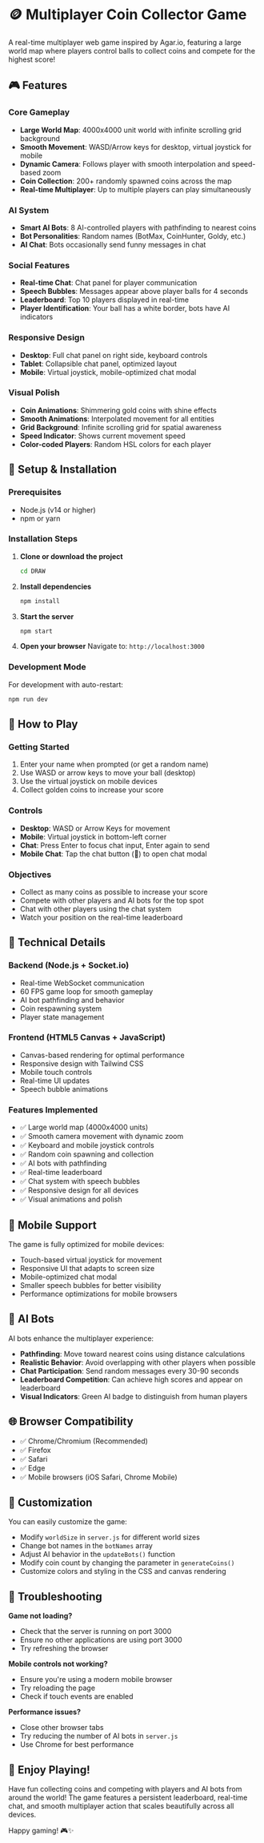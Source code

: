 # 🪙 Multiplayer Coin Collector Game

A real-time multiplayer web game inspired by Agar.io, featuring a large world map where players control balls to collect coins and compete for the highest score!

## 🎮 Features

### Core Gameplay
- **Large World Map**: 4000x4000 unit world with infinite scrolling grid background
- **Smooth Movement**: WASD/Arrow keys for desktop, virtual joystick for mobile
- **Dynamic Camera**: Follows player with smooth interpolation and speed-based zoom
- **Coin Collection**: 200+ randomly spawned coins across the map
- **Real-time Multiplayer**: Up to multiple players can play simultaneously

### AI System
- **Smart AI Bots**: 8 AI-controlled players with pathfinding to nearest coins
- **Bot Personalities**: Random names (BotMax, CoinHunter, Goldy, etc.)
- **AI Chat**: Bots occasionally send funny messages in chat

### Social Features
- **Real-time Chat**: Chat panel for player communication
- **Speech Bubbles**: Messages appear above player balls for 4 seconds
- **Leaderboard**: Top 10 players displayed in real-time
- **Player Identification**: Your ball has a white border, bots have AI indicators

### Responsive Design
- **Desktop**: Full chat panel on right side, keyboard controls
- **Tablet**: Collapsible chat panel, optimized layout
- **Mobile**: Virtual joystick, mobile-optimized chat modal

### Visual Polish
- **Coin Animations**: Shimmering gold coins with shine effects
- **Smooth Animations**: Interpolated movement for all entities
- **Grid Background**: Infinite scrolling grid for spatial awareness
- **Speed Indicator**: Shows current movement speed
- **Color-coded Players**: Random HSL colors for each player

## 🚀 Setup & Installation

### Prerequisites
- Node.js (v14 or higher)
- npm or yarn

### Installation Steps

1. **Clone or download the project**
   ```bash
   cd DRAW
   ```

2. **Install dependencies**
   ```bash
   npm install
   ```

3. **Start the server**
   ```bash
   npm start
   ```

4. **Open your browser**
   Navigate to: `http://localhost:3000`

### Development Mode
For development with auto-restart:
```bash
npm run dev
```

## 🎯 How to Play

### Getting Started
1. Enter your name when prompted (or get a random name)
2. Use WASD or arrow keys to move your ball (desktop)
3. Use the virtual joystick on mobile devices
4. Collect golden coins to increase your score

### Controls
- **Desktop**: WASD or Arrow Keys for movement
- **Mobile**: Virtual joystick in bottom-left corner
- **Chat**: Press Enter to focus chat input, Enter again to send
- **Mobile Chat**: Tap the chat button (💬) to open chat modal

### Objectives
- Collect as many coins as possible to increase your score
- Compete with other players and AI bots for the top spot
- Chat with other players using the chat system
- Watch your position on the real-time leaderboard

## 🔧 Technical Details

### Backend (Node.js + Socket.io)
- Real-time WebSocket communication
- 60 FPS game loop for smooth gameplay
- AI bot pathfinding and behavior
- Coin respawning system
- Player state management

### Frontend (HTML5 Canvas + JavaScript)
- Canvas-based rendering for optimal performance
- Responsive design with Tailwind CSS
- Mobile touch controls
- Real-time UI updates
- Speech bubble animations

### Features Implemented
- ✅ Large world map (4000x4000 units)
- ✅ Smooth camera movement with dynamic zoom
- ✅ Keyboard and mobile joystick controls
- ✅ Random coin spawning and collection
- ✅ AI bots with pathfinding
- ✅ Real-time leaderboard
- ✅ Chat system with speech bubbles
- ✅ Responsive design for all devices
- ✅ Visual animations and polish

## 📱 Mobile Support

The game is fully optimized for mobile devices:
- Touch-based virtual joystick for movement
- Responsive UI that adapts to screen size
- Mobile-optimized chat modal
- Smaller speech bubbles for better visibility
- Performance optimizations for mobile browsers

## 🤖 AI Bots

AI bots enhance the multiplayer experience:
- **Pathfinding**: Move toward nearest coins using distance calculations
- **Realistic Behavior**: Avoid overlapping with other players when possible
- **Chat Participation**: Send random messages every 30-90 seconds
- **Leaderboard Competition**: Can achieve high scores and appear on leaderboard
- **Visual Indicators**: Green AI badge to distinguish from human players

## 🌐 Browser Compatibility

- ✅ Chrome/Chromium (Recommended)
- ✅ Firefox
- ✅ Safari
- ✅ Edge
- ✅ Mobile browsers (iOS Safari, Chrome Mobile)

## 🎨 Customization

You can easily customize the game:
- Modify `worldSize` in `server.js` for different world sizes
- Change bot names in the `botNames` array
- Adjust AI behavior in the `updateBots()` function
- Modify coin count by changing the parameter in `generateCoins()`
- Customize colors and styling in the CSS and canvas rendering

## 🐛 Troubleshooting

**Game not loading?**
- Check that the server is running on port 3000
- Ensure no other applications are using port 3000
- Try refreshing the browser

**Mobile controls not working?**
- Ensure you're using a modern mobile browser
- Try reloading the page
- Check if touch events are enabled

**Performance issues?**
- Close other browser tabs
- Try reducing the number of AI bots in `server.js`
- Use Chrome for best performance

## 🎉 Enjoy Playing!

Have fun collecting coins and competing with players and AI bots from around the world! The game features a persistent leaderboard, real-time chat, and smooth multiplayer action that scales beautifully across all devices.

Happy gaming! 🎮✨ 
